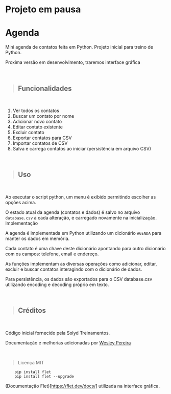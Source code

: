 # Projeto em pausa

# Agenda

Mini agenda de contatos feita em Python. Projeto inicial para treino de Python.

Proxima versão em desenvolvimento, traremos interface gráfica 

&nbsp;
>## Funcionalidades
&nbsp;
1. Ver todos os contatos
2. Buscar um contato por nome
3. Adicionar novo contato
4.  Editar contato existente
5.  Excluir contato
6.   Exportar contatos para CSV
7.  Importar contatos de CSV
8.  Salva e carrega contatos ao iniciar (persistência em arquivo CSV)

&nbsp;
>## Uso
&nbsp;

Ao executar o script python, um menu é exibido permitindo escolher as opções acima.

O estado atual da agenda (contatos e dados) é salvo no arquivo `database.csv` a cada alteração, e carregado novamente na inicialização.
Implementação

A agenda é implementada em Python utilizando um dicionário `AGENDA` para manter os dados em memória.

Cada contato é uma chave deste dicionário apontando para outro dicionário com os campos: telefone, email e endereço.

As funções implementam as diversas operações como adicionar, editar, excluir e buscar contatos interagindo com o dicionário de dados.

Para persistência, os dados são exportados para o CSV database.csv utilizando encoding e decoding próprio em texto.

&nbsp;
>## Créditos
&nbsp;

Código inicial fornecido pela Solyd Treinamentos.

Documentação e melhorias adicionadas por [Wesley Pereira](https://github.com/wesleyp846)

&nbsp;
> Licença
MIT

        pip install flet
        pip install flet --upgrade

(Documentação Flet)[https://flet.dev/docs/] utilizada na interface gráfica.
